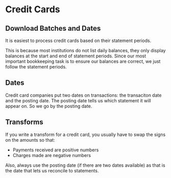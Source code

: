 # Credit Cards

## Download Batches and Dates

It is easiest to process credit cards based on their statement periods.

This is because most institutions do not list daily balances, they only
display balances at the start and end of statement periods.  Since our
most important bookkeeping task is to ensure our balances are correct,
we just follow the statement periods.

## Dates

Credit card companies put two dates on transactions: the transaciton date
and the posting date.  The posting date tells us which statement it will
appear on.  So we go by the posting date.

## Transforms 

If you write a transform for a credit card, you usually have to swap the
signs on the amounts so that:
* Payments received are positive numbers
* Charges made are negative numbers

Also, always use the posting date (if there are two dates available) as
that is the date that lets us reconcile to statements.
